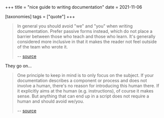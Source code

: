 +++
title = "nice guide to writing documentation"
date = 2021-11-06

[taxonomies]
tags = ["quote"]
+++

> In general you should avoid "we" and "you" when writing documentation.
> Prefer passive forms instead, which do not place a barrier between those
> who teach and those who learn. It's generally considered more inclusive
> in that it makes the reader not feel outside of the team who wrote it.
>
> -- [source](https://lore.kernel.org/lkml/20210705050234.GB30964@1wt.eu)

They go on...

> One principle to keep in mind is to only
> focus on the subject. If your documentation describes a component or
> process and does not involve a human, there's no reason for introducing
> this human there. If it explicitly aims at the human (e.g. instructions),
> of course it makes sense. But anything that can end up in a script does
> not require a human and should avoid we/you.
>
> -- [source](https://lore.kernel.org/lkml/20210706020950.GA32301@1wt.eu)
